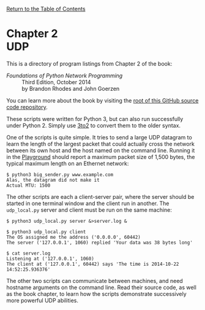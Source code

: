 [Return to the Table of Contents](https://github.com/brandon-rhodes/fopnp#readme)

# Chapter 2<br>UDP

This is a directory of program listings from Chapter 2 of the book:

<dl>
<dt><i>Foundations of Python Network Programming</i></dt>
<dd>
Third Edition, October 2014<br>
by Brandon Rhodes and John Goerzen
</dd>
</dl>

You can learn more about the book by visiting the
[root of this GitHub source code repository](https://github.com/brandon-rhodes/fopnp#readme).

These scripts were written for Python 3, but can also run successfully
under Python 2.  Simply use [3to2](https://pypi.python.org/pypi/3to2) to
convert them to the older syntax.

One of the scripts is quite simple.  It tries to send a large UDP
datagram to learn the length of the largest packet that could actually
cross the network between its own host and the host named on the command
line.  Running it in the [Playground](../../playground#readme) should
report a maximum packet size of 1,500 bytes, the typical maximum length
on an Ethernet network:

```
$ python3 big_sender.py www.example.com
Alas, the datagram did not make it
Actual MTU: 1500
```

The other scripts are each a client-server pair, where the server should
be started in one terminal window and the client run in another.  The
`udp_local.py` server and client must be run on the same machine:

```
$ python3 udp_local.py server &>server.log &
```

```
$ python3 udp_local.py client
The OS assigned me the address ('0.0.0.0', 60442)
The server ('127.0.0.1', 1060) replied 'Your data was 38 bytes long'
```

```
$ cat server.log
Listening at ('127.0.0.1', 1060)
The client at ('127.0.0.1', 60442) says 'The time is 2014-10-22 14:52:25.936376'
```

The other two scripts can communicate between machines, and need
hostname arguments on the command line.  Read their source code, as well
as the book chapter, to learn how the scripts demonstrate successively
more powerful UDP abilities.
